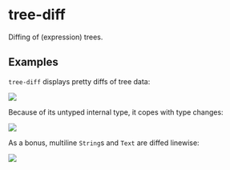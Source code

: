 # tree-diff

Diffing of (expression) trees.

## Examples

`tree-diff` displays pretty diffs of tree data:

![](https://raw.githubusercontent.com/phadej/tree-diff/master/example1.png)

Because of its untyped internal type, it copes with type changes:

![](https://raw.githubusercontent.com/phadej/tree-diff/master/example2.png)

As a bonus, multiline `String`s and `Text` are diffed linewise:

![](https://raw.githubusercontent.com/phadej/tree-diff/master/example3.png)
